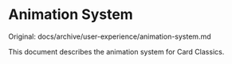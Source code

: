 # Animation System

Original: docs/archive/user-experience/animation-system.md

This document describes the animation system for Card Classics.
